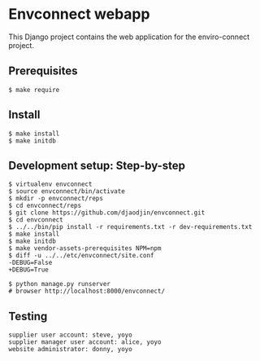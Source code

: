 Envconnect webapp
=================

This Django project contains the web application for the enviro-connect project.

Prerequisites
-------------

    $ make require

Install
-------

    $ make install
    $ make initdb


Development setup: Step-by-step
-------------------------------

    $ virtualenv envconnect
    $ source envconnect/bin/activate
    $ mkdir -p envconnect/reps
    $ cd envconnect/reps
    $ git clone https://github.com/djaodjin/envconnect.git
    $ cd envconnect
    $ ../../bin/pip install -r requirements.txt -r dev-requirements.txt
    $ make install
    $ make initdb
    $ make vendor-assets-prerequisites NPM=npm
    $ diff -u ../../etc/envconnect/site.conf
    -DEBUG=False
    +DEBUG=True

    $ python manage.py runserver
    # browser http://localhost:8000/envconnect/

Testing
-------

    supplier user account: steve, yoyo
    supplier manager user account: alice, yoyo
    website administrator: donny, yoyo

